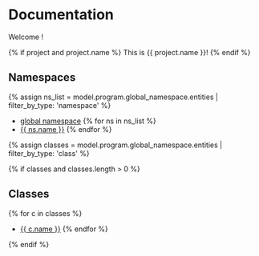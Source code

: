 
# Documentation

Welcome !

{% if project and project.name %}
This is {{ project.name }}!
{% endif %}

## Namespaces

{% assign ns_list = model.program.global_namespace.entities | filter_by_type: 'namespace' %}

- [global namespace](namespaces/global.md)
{% for ns in ns_list %}
- [{{ ns.name }}]({{ns.url}})
{% endfor %}

{% assign classes = model.program.global_namespace.entities | filter_by_type: 'class' %}

{% if classes and classes.length > 0 %}
## Classes

{% for c in classes %}
- [{{ c.name }}]({{c.url}})
{% endfor %}

{% endif %}

